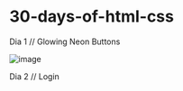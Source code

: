 # 30-days-of-html-css


Dia 1 // Glowing Neon Buttons	

![image](https://user-images.githubusercontent.com/74930052/149359758-700dcf23-8fa3-4027-b28b-52037c0ccec1.png)

Dia 2 // Login  
